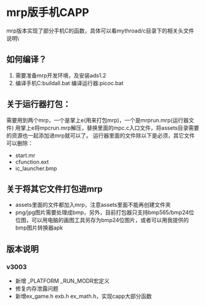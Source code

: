 # mrp版手机CAPP

mrp版本实现了部分手机C的函数，具体可以看mythroad/c目录下的相关头文件说明\

## 如何编译？
1. 需要准备mrp开发环境，及安装ads1.2
2. 编译手机C:buildall.bat 编译运行器:picoc.bat

## 关于运行器打包：
需要用到两个mrp，一个是掌上e(用来打包mrp)，一个是mrprun.mrp(运行器文件)
用掌上e将mpcrun.mrp解压，替换里面的mpc.c入口文件，将assets目录需要的资源也一起添加进mrp就可以了。
运行器里面的文件除以下是必须，其它文件可以删除：

- start.mr
- cfunction.ext
- ic_launcher.bmp

## 关于将其它文件打包进mrp
- assets里面的文件都加入mrp，注意assets里面不能再创建文件夹
- png/jpg图片需要处理成bmp，另外，目前打包器只支持bmp565/bmp24位位图，可以用电脑的画图工具另存为bmp24位图片，或者可以用我提供的bmp图片转换器apk

## 版本说明
### v3003
- 新增 _PLATFORM _RUN_MODR宏定义
- 修复内存泄露问题
- 新增ex_game.h exb.h ex_math.h，实现capp大部分函数




